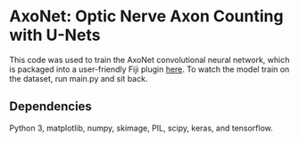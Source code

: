 # AxoNet: Optic Nerve Axon Counting with U-Nets

This code was used to train the AxoNet convolutional neural network, which is packaged into a user-friendly Fiji plugin [here](https://github.com/matthew-ritch/AxoNet-fiji).
To watch the model train on the dataset, run main.py and sit back.

## Dependencies
Python 3, matplotlib, numpy, skimage, PIL, scipy, keras, and tensorflow.
